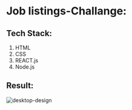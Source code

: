 # Job listings-Challange: 

## Tech Stack:
1. HTML
2. CSS
3. REACT.js
4. Node.js

## Result:
![desktop-design](https://user-images.githubusercontent.com/74673812/146758970-8e8bc52c-45a1-4948-872c-1aef5d851b9e.jpg)
